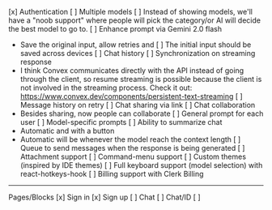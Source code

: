 [x] Authentication
[ ] Multiple models
[ ] Instead of showing models, we'll have a "noob support" where people will
pick the category/or AI will decide the best model to go to.
[ ] Enhance prompt via Gemini 2.0 flash
  - Save the original input, allow retries and 
[ ] The initial input should be saved across devices
[ ] Chat history
[ ] Synchronization on streaming response
  - I think Convex communicates directly with the API instead of going 
  through the client, so resume streaming is possible because the client is not
  involved in the streaming process.
  Check it out: https://www.convex.dev/components/persistent-text-streaming
[ ] Message history on retry
[ ] Chat sharing via link
[ ] Chat collaboration
  - Besides sharing, now people can collaborate
[ ] General prompt for each user
[ ] Model-specific prompts
[ ] Ability to summarize chat
  - Automatic and with a button
  - Automatic will be whenever the model reach the context length
[ ] Queue to send messages when the response is being generated
[ ] Attachment support
[ ] Command-menu support
[ ] Custom themes (inspired by IDE themes)
[ ] Full keyboard support (model selection) with react-hotkeys-hook
[ ] Billing support with Clerk Billing

---

Pages/Blocks
[x] Sign in
[x] Sign up
[ ] Chat
[ ] Chat/ID
[ ]